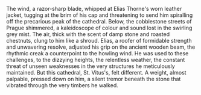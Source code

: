 The wind, a razor-sharp blade, whipped at Elias Thorne's worn leather jacket, tugging at the brim of his cap and threatening to send him spiralling off the precarious peak of the cathedral.  Below, the cobblestone streets of Prague shimmered, a kaleidoscope of colour and sound lost in the swirling grey mist.  The air, thick with the scent of damp stone and roasted chestnuts, clung to him like a shroud.  Elias, a roofer of formidable strength and unwavering resolve, adjusted his grip on the ancient wooden beam, the rhythmic creak a counterpoint to the howling wind.  He was used to these challenges, to the dizzying heights, the relentless weather, the constant threat of unseen weaknesses in the very structures he meticulously maintained.  But this cathedral, St. Vitus's, felt different.  A weight, almost palpable, pressed down on him, a silent tremor beneath the stone that vibrated through the very timbers he walked.
